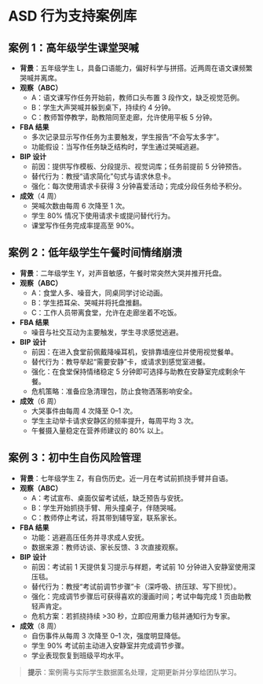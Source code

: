# ASD 行为支持案例库

## 案例 1：高年级学生课堂哭喊
- **背景**：五年级学生 L，具备口语能力，偏好科学与拼搭。近两周在语文课频繁哭喊并离席。
- **观察（ABC）**
  - A：语文课写作任务开始前，教师口头布置 3 段作文，缺乏视觉范例。
  - B：学生大声哭喊并躲到桌下，持续约 4 分钟。
  - C：教师暂停教学，助教陪同至走廊，允许使用平板 5 分钟。
- **FBA 结果**
  - 多次记录显示写作任务为主要触发，学生报告“不会写太多字”。
  - 功能假设：当写作任务缺乏结构时，学生通过哭喊逃避。
- **BIP 设计**
  - 前因：提供写作模板、分段提示、视觉词库；任务前提前 5 分钟预告。
  - 替代行为：教授“请求简化”句式与请求休息卡。
  - 强化：每次使用请求卡获得 3 分钟喜爱活动；完成分段任务给予积分。
- **成效**（4 周）
  - 哭喊次数由每周 6 次降至 1 次。
  - 学生 80% 情况下使用请求卡或提问替代行为。
  - 课堂写作任务完成率提高至 90%。

## 案例 2：低年级学生午餐时间情绪崩溃
- **背景**：二年级学生 Y，对声音敏感，午餐时常突然大哭并推开托盘。
- **观察（ABC）**
  - A：食堂人多、噪音大，同桌同学讨论动画。
  - B：学生捂耳朵、哭喊并将托盘推翻。
  - C：工作人员带离食堂，允许在走廊坐着不吃饭。
- **FBA 结果**
  - 噪音与社交互动为主要触发，学生寻求感觉逃避。
- **BIP 设计**
  - 前因：在进入食堂前佩戴降噪耳机，安排靠墙座位并使用视觉餐单。
  - 替代行为：教导举起“需要安静”卡，或请求到感觉室进餐。
  - 强化：在食堂保持情绪稳定 5 分钟即可选择与助教在安静室完成剩余午餐。
  - 危机策略：准备应急清理包，防止食物洒落影响安全。
- **成效**（6 周）
  - 大哭事件由每周 4 次降至 0–1 次。
  - 学生主动举卡请求安静区的频率提升，每周平均 3 次。
  - 午餐摄入量稳定在营养师建议的 80% 以上。

## 案例 3：初中生自伤风险管理
- **背景**：七年级学生 Z，有自伤历史。近一月在考试前抓挠手臂并自语。
- **观察（ABC）**
  - A：考试宣布、桌面仅留考试纸，缺乏预告与安抚。
  - B：学生开始抓挠手臂、用头撞桌子，伴随哭喊。
  - C：教师停止考试，将其带到辅导室，联系家长。
- **FBA 结果**
  - 功能：逃避高压任务并寻求成人安抚。
  - 数据来源：教师访谈、家长反馈、3 次直接观察。
- **BIP 设计**
  - 前因：考试前 1 天提供复习提示与样题，考试前 10 分钟进入安静室使用深压毯。
  - 替代行为：教授“考试前调节步骤”卡（深呼吸、挤压球、写下担忧）。
  - 强化：完成调节步骤后可获得喜欢的漫画时间；考试中每完成 1 页由助教轻声肯定。
  - 危机方案：若抓挠持续 >30 秒，立即应用重力毯并通知行为专家。
- **成效**（8 周）
  - 自伤事件从每周 3 次降至 0–1 次，强度明显降低。
  - 学生 90% 考试前主动进入安静室并完成调节步骤。
  - 学业表现恢复到班级平均水平。

> **提示**：案例需与实际学生数据匿名处理，定期更新并分享给团队学习。
